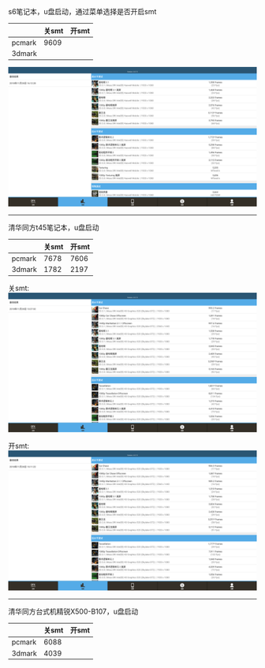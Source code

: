 
s6笔记本，u盘启动，通过菜单选择是否开启smt

||关smt|开smt|
|-----|-----|-----|
|pcmark|9609||
|3dmark|||

![](../picture/pc02_nosmt_gfx1.png)

***

清华同方t45笔记本，u盘启动

||关smt|开smt|
|-----|-----|-----|
|pcmark|7678|7606|
|3dmark|1782|2197|

关smt:  
![](../picture/pc01_nosmt_gfx1.png)  

开smt:  
![](../picture/pc01_havesmt_gfx1.png)
***

清华同方台式机精锐X500-B107，u盘启动

||关smt|开smt|
|-----|-----|-----|
|pcmark|6088||
|3dmark|4039||
